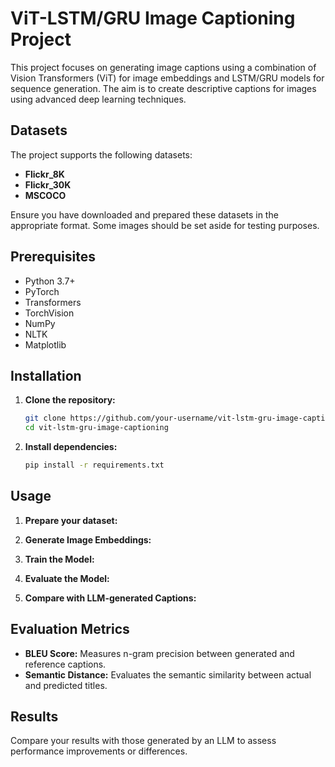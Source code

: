 
# ViT-LSTM/GRU Image Captioning Project

This project focuses on generating image captions using a combination of Vision Transformers (ViT) for image embeddings and LSTM/GRU models for sequence generation. The aim is to create descriptive captions for images using advanced deep learning techniques.

## Datasets

The project supports the following datasets:

* **Flickr_8K**
* **Flickr_30K**
* **MSCOCO**

Ensure you have downloaded and prepared these datasets in the appropriate format. Some images should be set aside for testing purposes.

## Prerequisites

* Python 3.7+
* PyTorch
* Transformers
* TorchVision
* NumPy
* NLTK
* Matplotlib

## Installation

1. **Clone the repository:**

   ```bash
   git clone https://github.com/your-username/vit-lstm-gru-image-captioning.git
   cd vit-lstm-gru-image-captioning
   ```

2. **Install dependencies:**

   ```bash
   pip install -r requirements.txt
   ```

## Usage

1. **Prepare your dataset:**

2. **Generate Image Embeddings:**

3. **Train the Model:**

4. **Evaluate the Model:**
5. **Compare with LLM-generated Captions:**

## Evaluation Metrics

* **BLEU Score:** Measures n-gram precision between generated and reference captions.
* **Semantic Distance:** Evaluates the semantic similarity between actual and predicted titles.

## Results

Compare your results with those generated by an LLM to assess performance improvements or differences.


